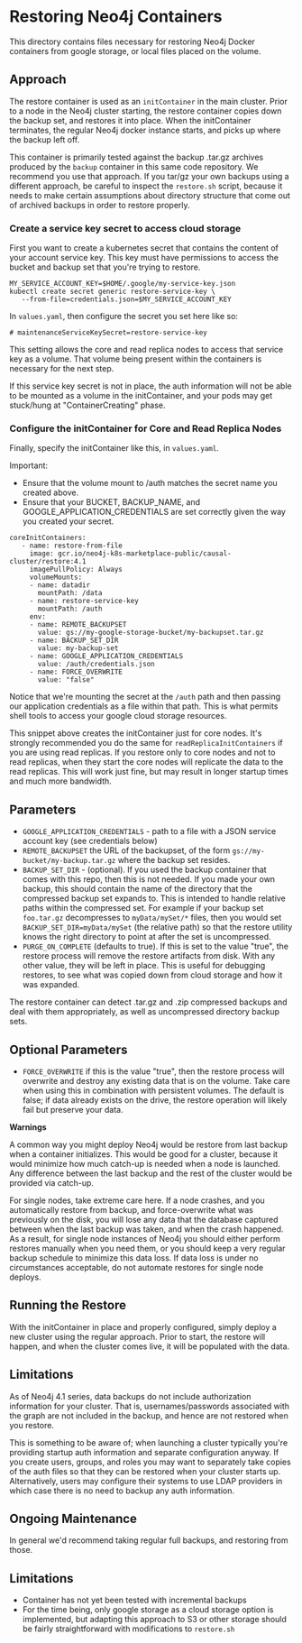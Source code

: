 # Restoring Neo4j Containers

This directory contains files necessary for restoring Neo4j Docker containers
from google storage, or local files placed on the volume.

## Approach

The restore container is used as an `initContainer` in the main cluster.  Prior to
a node in the Neo4j cluster starting, the restore container copies down the backup
set, and restores it into place.  When the initContainer terminates, the regular
Neo4j docker instance starts, and picks up where the backup left off.

This container is primarily tested against the backup .tar.gz archives produced by
the `backup` container in this same code repository.  We recommend you use that approach.  If you tar/gz your own backups using a different approach, be careful to
inspect the `restore.sh` script, because it needs to make certain assumptions about
directory structure that come out of archived backups in order to restore properly.

### Create a service key secret to access cloud storage

First you want to create a kubernetes secret that contains the content of your account service key.  This key must have permissions to access the bucket and backup set that you're trying to restore. 

```
MY_SERVICE_ACCOUNT_KEY=$HOME/.google/my-service-key.json
kubectl create secret generic restore-service-key \
   --from-file=credentials.json=$MY_SERVICE_ACCOUNT_KEY
```

In `values.yaml`, then configure the secret you set here like so:

```
# maintenanceServiceKeySecret=restore-service-key
```

This setting allows the core and read replica nodes to access that service key
as a volume.  That volume being present within the containers is necessary for the
next step.

If this service key secret is not in place, the auth information will not be able to be mounted as
a volume in the initContainer, and your pods may get stuck/hung at "ContainerCreating" phase.

### Configure the initContainer for Core and Read Replica Nodes

Finally, specify the initContainer like this, in `values.yaml`.

Important:
* Ensure that the volume mount to /auth matches the secret name you created above.
* Ensure that your BUCKET, BACKUP_NAME, and GOOGLE_APPLICATION_CREDENTIALS are
set correctly given the way you created your secret.

```
coreInitContainers: 
   - name: restore-from-file
     image: gcr.io/neo4j-k8s-marketplace-public/causal-cluster/restore:4.1
     imagePullPolicy: Always
     volumeMounts:
     - name: datadir
       mountPath: /data
     - name: restore-service-key
       mountPath: /auth
     env:
     - name: REMOTE_BACKUPSET
       value: gs://my-google-storage-bucket/my-backupset.tar.gz
     - name: BACKUP_SET_DIR
       value: my-backup-set
     - name: GOOGLE_APPLICATION_CREDENTIALS
       value: /auth/credentials.json
     - name: FORCE_OVERWRITE
       value: "false"
```

Notice that we're mounting the secret at the `/auth` path and then passing our application credentials as a file within that path.  This is what permits shell tools to access your google cloud storage resources.

This snippet above creates the initContainer just for core nodes.  It's strongly recommended you do the same for `readReplicaInitContainers` if you are using read replicas. If you restore only to core nodes and not to read replicas, when they start
the core nodes will replicate the data to the read replicas.   This will work just fine, but may result in longer startup times and much more bandwidth.

## Parameters

- `GOOGLE_APPLICATION_CREDENTIALS` - path to a file with a JSON service account key (see credentials below)
- `REMOTE_BACKUPSET` the URL of the backupset, of the form `gs://my-bucket/my-backup.tar.gz` where the backup set resides.
- `BACKUP_SET_DIR` - (optional).  If you used the backup container that comes with this repo, then this is not needed.  If you made your own backup, this should contain the name of the directory that the compressed backup set expands to.  This is intended to handle relative paths within the compressed set.  For example if your backup set `foo.tar.gz` decompresses to `myData/mySet/*` files, then you would set `BACKUP_SET_DIR=myData/mySet` (the relative path) so that the restore utility knows the right directory to point at after the set is uncompressed.
- `PURGE_ON_COMPLETE` (defaults to true).  If this is set to the value "true", the restore process will remove the restore artifacts from disk.  With any other 
value, they will be left in place.  This is useful for debugging restores, to 
see what was copied down from cloud storage and how it was expanded.

The restore container can detect .tar.gz and .zip compressed backups and deal with them appropriately, as well as uncompressed directory backup sets.

## Optional Parameters

- `FORCE_OVERWRITE` if this is the value "true", then the restore process will overwrite and
destroy any existing data that is on the volume.  Take care when using this in combination with
persistent volumes.  The default is false; if data already exists on the drive, the restore operation will likely fail but preserve your data.

**Warnings**

A common way you might deploy Neo4j would be restore from last backup when a container initializes.  This would be good for a cluster, because it would minimize how much catch-up
is needed when a node is launched.  Any difference between the last backup and the rest of the
cluster would be provided via catch-up.

For single nodes, take extreme care here.  If a node crashes, and you automatically restore from
backup, and force-overwrite what was previously on the disk, you will lose any data that the
database captured between when the last backup was taken, and when the crash happened.  As a
result, for single node instances of Neo4j you should either perform restores manually when you
need them, or you should keep a very regular backup schedule to minimize this data loss.  If data
loss is under no circumstances acceptable, do not automate restores for single node deploys.

## Running the Restore

With the initContainer in place and properly configured, simply deploy a new cluster 
using the regular approach.  Prior to start, the restore will happen, and when the 
cluster comes live, it will be populated with the data.

## Limitations

As of Neo4j 4.1 series, data backups do not include authorization information for your cluster.
That is, usernames/passwords associated with the graph are not included in the backup, and hence
are not restored when you restore.

This is something to be aware of; when launching a cluster typically you're providing startup auth
information and separate configuration anyway.  If you create users, groups, and roles you may want
to separately take copies of the auth files so that they can be restored when your cluster starts up.
Alternatively, users may configure their systems to use LDAP providers in which case there is no need
to backup any auth information.

## Ongoing Maintenance

In general we'd recommend taking regular full backups, and restoring from those.

## Limitations

- Container has not yet been tested with incremental backups
- For the time being, only google storage as a cloud storage option is implemented, 
but adapting this approach to S3 or other storage should be fairly straightforward with modifications to `restore.sh`
